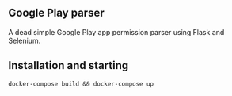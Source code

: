 Google Play parser
---------------------------
A dead simple Google Play app permission parser using Flask and Selenium.

Installation and starting
-------------------------
`docker-compose build && docker-compose up`
